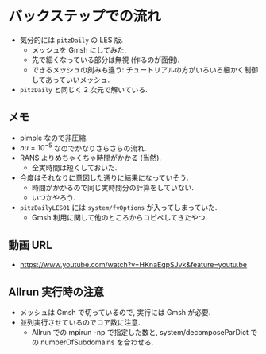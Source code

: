 # バックステップでの流れ
- 気分的には `pitzDaily` の LES 版.
    - メッシュを Gmsh にしてみた.
    - 先で細くなっている部分は無視 (作るのが面倒).
    - できるメッシュの刻みも違う: チュートリアルの方がいろいろ細かく制御してあっていいメッシュ.
- `pitzDaily` と同じく 2 次元で解いている.

## メモ
- pimple なので非圧縮.
- $nu = 10^{-5}$ なのでかなりさらさらの流れ.
- RANS よりめちゃくちゃ時間がかかる (当然).
    - 全実時間は短くしておいた.
- 今度はそれなりに意図した通りに結果になっていそう.
    - 時間がかかるので同じ実時間分の計算をしていない.
    - いつかやろう.
- `pitzDailyLES01` には `system/fvOptions` が入ってしまっていた.
    - Gmsh 利用に関して他のところからコピペしてきたやつ.

## 動画 URL
- <https://www.youtube.com/watch?v=HKnaEqpSJvk&feature=youtu.be>

## Allrun 実行時の注意
- メッシュは Gmsh で切っているので, 実行には Gmsh が必要.
- 並列実行させているのでコア数に注意.
    - Allrun での mpirun -np で指定した数と,
      system/decomposeParDict での numberOfSubdomains を合わせる.

